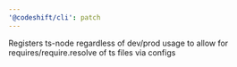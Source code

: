 ```yaml
---
'@codeshift/cli': patch
---
```


Registers ts-node regardless of dev/prod usage to allow for requires/require.resolve of ts files via configs
